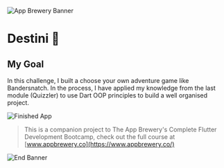 ![App Brewery Banner](https://github.com/londonappbrewery/Images/blob/master/AppBreweryBanner.png)


# Destini 🤔

## My Goal

In this challenge, I built a choose your own adventure game like Bandersnatch. In the process, I have applied my knowledge from the last module (Quizzler) to use Dart OOP principles to build a well organised project.

![Finished App](https://github.com/londonappbrewery/Images/blob/master/Destini.gif)


>This is a companion project to The App Brewery's Complete Flutter Development Bootcamp, check out the full course at [www.appbrewery.co](https://www.appbrewery.co/)

![End Banner](https://github.com/londonappbrewery/Images/blob/master/readme-end-banner.png)